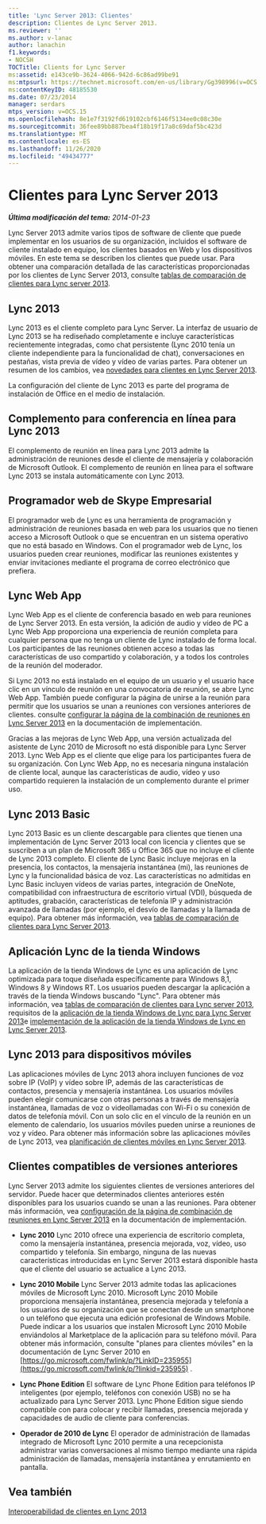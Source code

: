 ```yaml
---
title: 'Lync Server 2013: Clientes'
description: Clientes de Lync Server 2013.
ms.reviewer: ''
ms.author: v-lanac
author: lanachin
f1.keywords:
- NOCSH
TOCTitle: Clients for Lync Server
ms:assetid: e143ce9b-3624-4066-942d-6c86ad99be91
ms:mtpsurl: https://technet.microsoft.com/en-us/library/Gg398996(v=OCS.15)
ms:contentKeyID: 48185530
ms.date: 07/23/2014
manager: serdars
mtps_version: v=OCS.15
ms.openlocfilehash: 8e1e7f3192fd619102cbf6146f5134ee0c08c30e
ms.sourcegitcommit: 36fee89bb887bea4f18b19f17a8c69daf5bc423d
ms.translationtype: MT
ms.contentlocale: es-ES
ms.lasthandoff: 11/26/2020
ms.locfileid: "49434777"
---
```

# <a name="clients-for-lync-server-2013"></a>Clientes para Lync Server 2013

<div data-xmlns="http://www.w3.org/1999/xhtml">

<div class="topic" data-xmlns="http://www.w3.org/1999/xhtml" data-msxsl="urn:schemas-microsoft-com:xslt" data-cs="https://msdn.microsoft.com/">

<div data-asp="https://msdn2.microsoft.com/asp">



</div>

<div id="mainSection">

<div id="mainBody">

<span> </span>

_**Última modificación del tema:** 2014-01-23_

Lync Server 2013 admite varios tipos de software de cliente que puede implementar en los usuarios de su organización, incluidos el software de cliente instalado en equipo, los clientes basados en Web y los dispositivos móviles. En este tema se describen los clientes que puede usar. Para obtener una comparación detallada de las características proporcionadas por los clientes de Lync Server 2013, consulte [tablas de comparación de clientes para Lync server 2013](lync-server-2013-desktop-client-comparison-tables.md).

<div>

## <a name="lync-2013"></a>Lync 2013

Lync 2013 es el cliente completo para Lync Server. La interfaz de usuario de Lync 2013 se ha rediseñado completamente e incluye características recientemente integradas, como chat persistente (Lync 2010 tenía un cliente independiente para la funcionalidad de chat), conversaciones en pestañas, vista previa de vídeo y vídeo de varias partes. Para obtener un resumen de los cambios, vea [novedades para clientes en Lync Server 2013](lync-server-2013-what-s-new-for-clients.md).

La configuración del cliente de Lync 2013 es parte del programa de instalación de Office en el medio de instalación.

</div>

<div>

## <a name="online-meeting-add-in-for-lync-2013"></a>Complemento para conferencia en línea para Lync 2013

El complemento de reunión en línea para Lync 2013 admite la administración de reuniones desde el cliente de mensajería y colaboración de Microsoft Outlook. El complemento de reunión en línea para el software Lync 2013 se instala automáticamente con Lync 2013.

</div>

<div>

## <a name="lync-web-scheduler"></a>Programador web de Skype Empresarial

El programador web de Lync es una herramienta de programación y administración de reuniones basada en web para los usuarios que no tienen acceso a Microsoft Outlook o que se encuentran en un sistema operativo que no está basado en Windows. Con el programador web de Lync, los usuarios pueden crear reuniones, modificar las reuniones existentes y enviar invitaciones mediante el programa de correo electrónico que prefiera.

</div>

<div>

## <a name="lync-web-app"></a>Lync Web App

Lync Web App es el cliente de conferencia basado en web para reuniones de Lync Server 2013. En esta versión, la adición de audio y vídeo de PC a Lync Web App proporciona una experiencia de reunión completa para cualquier persona que no tenga un cliente de Lync instalado de forma local. Los participantes de las reuniones obtienen acceso a todas las características de uso compartido y colaboración, y a todos los controles de la reunión del moderador.

Si Lync 2013 no está instalado en el equipo de un usuario y el usuario hace clic en un vínculo de reunión en una convocatoria de reunión, se abre Lync Web App. También puede configurar la página de unirse a la reunión para permitir que los usuarios se unan a reuniones con versiones anteriores de clientes. consulte [configurar la página de la combinación de reuniones en Lync Server 2013](lync-server-2013-configuring-the-meeting-join-page.md) en la documentación de implementación.

Gracias a las mejoras de Lync Web App, una versión actualizada del asistente de Lync 2010 de Microsoft no está disponible para Lync Server 2013. Lync Web App es el cliente que elige para los participantes fuera de su organización. Con Lync Web App, no es necesaria ninguna instalación de cliente local, aunque las características de audio, vídeo y uso compartido requieren la instalación de un complemento durante el primer uso.

</div>

<div>

## <a name="lync-2013-basic"></a>Lync 2013 Basic

Lync 2013 Basic es un cliente descargable para clientes que tienen una implementación de Lync Server 2013 local con licencia y clientes que se suscriben a un plan de Microsoft 365 u Office 365 que no incluye el cliente de Lync 2013 completo. El cliente de Lync Basic incluye mejoras en la presencia, los contactos, la mensajería instantánea (mi), las reuniones de Lync y la funcionalidad básica de voz. Las características no admitidas en Lync Basic incluyen vídeos de varias partes, integración de OneNote, compatibilidad con infraestructura de escritorio virtual (VDI), búsqueda de aptitudes, grabación, características de telefonía IP y administración avanzada de llamadas (por ejemplo, el desvío de llamadas y la llamada de equipo). Para obtener más información, vea [tablas de comparación de clientes para Lync Server 2013](lync-server-2013-desktop-client-comparison-tables.md).

</div>

<div>

## <a name="lync-windows-store-app"></a>Aplicación Lync de la tienda Windows

La aplicación de la tienda Windows de Lync es una aplicación de Lync optimizada para toque diseñada específicamente para Windows 8,1, Windows 8 y Windows RT. Los usuarios pueden descargar la aplicación a través de la tienda Windows buscando "Lync". Para obtener más información, vea [tablas de comparación de clientes para Lync server 2013](lync-server-2013-desktop-client-comparison-tables.md), requisitos de la [aplicación de la tienda Windows de Lync para Lync Server 2013](lync-server-2013-lync-windows-store-app-requirements.md)e [implementación de la aplicación de la tienda Windows de Lync en Lync Server 2013](lync-server-2013-deploying-lync-windows-store-app.md).

</div>

<div>

## <a name="lync-2013-for-mobile-devices"></a>Lync 2013 para dispositivos móviles

Las aplicaciones móviles de Lync 2013 ahora incluyen funciones de voz sobre IP (VoIP) y vídeo sobre IP, además de las características de contactos, presencia y mensajería instantánea. Los usuarios móviles pueden elegir comunicarse con otras personas a través de mensajería instantánea, llamadas de voz o videollamadas con Wi-Fi o su conexión de datos de telefonía móvil. Con un solo clic en el vínculo de la reunión en un elemento de calendario, los usuarios móviles pueden unirse a reuniones de voz y vídeo. Para obtener más información sobre las aplicaciones móviles de Lync 2013, vea [planificación de clientes móviles en Lync Server 2013](lync-server-2013-planning-for-mobile-clients.md).

</div>

<div>

## <a name="supported-clients-from-previous-releases"></a>Clientes compatibles de versiones anteriores

Lync Server 2013 admite los siguientes clientes de versiones anteriores del servidor. Puede hacer que determinados clientes anteriores estén disponibles para los usuarios cuando se unan a las reuniones. Para obtener más información, vea [configuración de la página de combinación de reuniones en Lync Server 2013](lync-server-2013-configuring-the-meeting-join-page.md) en la documentación de implementación.

  - **Lync 2010**   Lync 2010 ofrece una experiencia de escritorio completa, como la mensajería instantánea, presencia mejorada, voz, vídeo, uso compartido y telefonía. Sin embargo, ninguna de las nuevas características introducidas en Lync Server 2013 estará disponible hasta que el cliente del usuario se actualice a Lync 2013.

  - **Lync 2010 Mobile**   Lync Server 2013 admite todas las aplicaciones móviles de Microsoft Lync 2010. Microsoft Lync 2010 Mobile proporciona mensajería instantánea, presencia mejorada y telefonía a los usuarios de su organización que se conectan desde un smartphone o un teléfono que ejecuta una edición profesional de Windows Mobile. Puede indicar a los usuarios que instalen Microsoft Lync 2010 Mobile enviándolos al Marketplace de la aplicación para su teléfono móvil. Para obtener más información, consulte "planes para clientes móviles" en la documentación de Lync Server 2010 en [https://go.microsoft.com/fwlink/p/?LinkID=235955](https://go.microsoft.com/fwlink/p/?linkid=235955) .

  - **Lync Phone Edition**   El software de Lync Phone Edition para teléfonos IP inteligentes (por ejemplo, teléfonos con conexión USB) no se ha actualizado para Lync Server 2013. Lync Phone Edition sigue siendo compatible con para colocar y recibir llamadas, presencia mejorada y capacidades de audio de cliente para conferencias.

  - **Operador de 2010 de Lync**   El operador de administración de llamadas integrado de Microsoft Lync 2010 permite a una recepcionista administrar varias conversaciones al mismo tiempo mediante una rápida administración de llamadas, mensajería instantánea y enrutamiento en pantalla.

</div>

<div>

## <a name="see-also"></a>Vea también


[Interoperabilidad de clientes en Lync 2013](lync-server-2013-client-interoperability-in-lync-2013.md)  
  

</div>

</div>

<span> </span>

</div>

</div>

</div>

